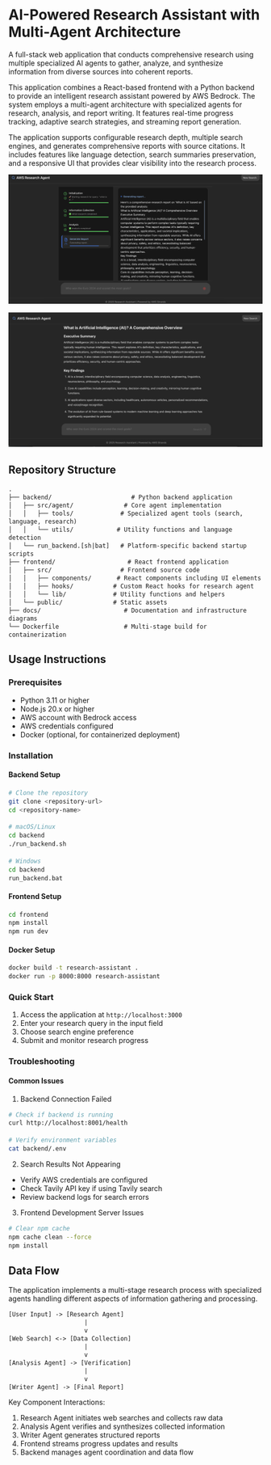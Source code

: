 # AI-Powered Research Assistant with Multi-Agent Architecture

A full-stack web application that conducts comprehensive research using multiple specialized AI agents to gather, analyze, and synthesize information from diverse sources into coherent reports.

This application combines a React-based frontend with a Python backend to provide an intelligent research assistant powered by AWS Bedrock. The system employs a multi-agent architecture with specialized agents for research, analysis, and report writing. It features real-time progress tracking, adaptive search strategies, and streaming report generation.

The application supports configurable research depth, multiple search engines, and generates comprehensive reports with source citations. It includes features like language detection, search summaries preservation, and a responsive UI that provides clear visibility into the research process.

![](./images/app.png)

![](./images/app2.png)

## Repository Structure

```
.
├── backend/                      # Python backend application
│   ├── src/agent/              # Core agent implementation
│   │   ├── tools/             # Specialized agent tools (search, language, research)
│   │   └── utils/            # Utility functions and language detection
│   └── run_backend.[sh|bat]   # Platform-specific backend startup scripts
├── frontend/                    # React frontend application
│   ├── src/                   # Frontend source code
│   │   ├── components/       # React components including UI elements
│   │   ├── hooks/           # Custom React hooks for research agent
│   │   └── lib/             # Utility functions and helpers
│   └── public/              # Static assets
├── docs/                       # Documentation and infrastructure diagrams
└── Dockerfile                  # Multi-stage build for containerization
```

## Usage Instructions

### Prerequisites

- Python 3.11 or higher
- Node.js 20.x or higher
- AWS account with Bedrock access
- AWS credentials configured
- Docker (optional, for containerized deployment)

### Installation

#### Backend Setup

```bash
# Clone the repository
git clone <repository-url>
cd <repository-name>

# macOS/Linux
cd backend
./run_backend.sh

# Windows
cd backend
run_backend.bat
```

#### Frontend Setup

```bash
cd frontend
npm install
npm run dev
```

#### Docker Setup

```bash
docker build -t research-assistant .
docker run -p 8000:8000 research-assistant
```

### Quick Start

1. Access the application at `http://localhost:3000`
2. Enter your research query in the input field
3. Choose search engine preference
4. Submit and monitor research progress

### Troubleshooting

#### Common Issues

1. Backend Connection Failed

```bash
# Check if backend is running
curl http://localhost:8001/health

# Verify environment variables
cat backend/.env
```

2. Search Results Not Appearing

- Verify AWS credentials are configured
- Check Tavily API key if using Tavily search
- Review backend logs for search errors

3. Frontend Development Server Issues

```bash
# Clear npm cache
npm cache clean --force
npm install
```

## Data Flow

The application implements a multi-stage research process with specialized agents handling different aspects of information gathering and processing.

```ascii
[User Input] -> [Research Agent]
                     |
                     v
[Web Search] <-> [Data Collection]
                     |
                     v
[Analysis Agent] -> [Verification]
                     |
                     v
[Writer Agent] -> [Final Report]
```

Key Component Interactions:

1. Research Agent initiates web searches and collects raw data
2. Analysis Agent verifies and synthesizes collected information
3. Writer Agent generates structured reports
4. Frontend streams progress updates and results
5. Backend manages agent coordination and data flow
